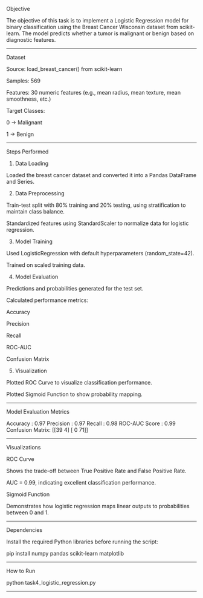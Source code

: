 Objective

The objective of this task is to implement a Logistic Regression model for binary classification using the Breast Cancer Wisconsin dataset from scikit-learn. The model predicts whether a tumor is malignant or benign based on diagnostic features.


---

Dataset

Source: load_breast_cancer() from scikit-learn

Samples: 569

Features: 30 numeric features (e.g., mean radius, mean texture, mean smoothness, etc.)

Target Classes:

0 → Malignant

1 → Benign




---

Steps Performed

1. Data Loading

Loaded the breast cancer dataset and converted it into a Pandas DataFrame and Series.



2. Data Preprocessing

Train-test split with 80% training and 20% testing, using stratification to maintain class balance.

Standardized features using StandardScaler to normalize data for logistic regression.



3. Model Training

Used LogisticRegression with default hyperparameters (random_state=42).

Trained on scaled training data.



4. Model Evaluation

Predictions and probabilities generated for the test set.

Calculated performance metrics:

Accuracy

Precision

Recall

ROC-AUC

Confusion Matrix




5. Visualization

Plotted ROC Curve to visualize classification performance.

Plotted Sigmoid Function to show probability mapping.





---

Model Evaluation Metrics

Accuracy      : 0.97
Precision     : 0.97
Recall        : 0.98
ROC-AUC Score : 0.99
Confusion Matrix:
[[39  4]
 [ 0 71]]


---

Visualizations

ROC Curve

Shows the trade-off between True Positive Rate and False Positive Rate.

AUC = 0.99, indicating excellent classification performance.


Sigmoid Function

Demonstrates how logistic regression maps linear outputs to probabilities between 0 and 1.




---

Dependencies

Install the required Python libraries before running the script:

pip install numpy pandas scikit-learn matplotlib


---

How to Run

python task4_logistic_regression.py


---
